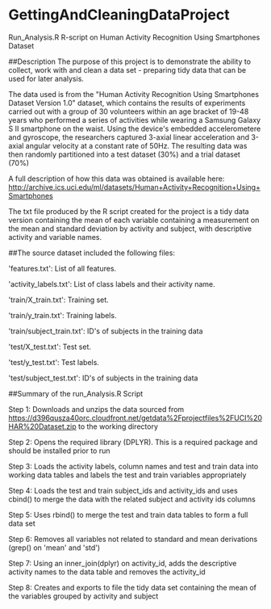# GettingAndCleaningDataProject
Run_Analysis.R R-script on Human Activity Recognition Using Smartphones Dataset

##Description
The purpose of this project is to demonstrate the ability to collect, work with and clean a data set - preparing tidy data that can be used for later analysis.

The data used is from the "Human Activity Recognition Using Smartphones Dataset Version 1.0" dataset, which contains the results of experiments carried out with a group of 
30 volunteers within an age bracket of 19-48 years who performed a series of activities while wearing a Samsung Galaxy S II smartphone on the waist. Using the device's embedded accelerometere 
and gyroscope, the researchers  captured 3-axial linear acceleration and 3-axial angular velocity at a constant rate of 50Hz. The resulting data was then randomly partitioned into a 
test dataset (30%) and a trial dataset (70%)

A full description of how this data was obtained is available here:
http://archive.ics.uci.edu/ml/datasets/Human+Activity+Recognition+Using+Smartphones 

The txt file produced by the R script created for the project is a tidy data version containing the mean of each variable containing a measurement on the mean and standard deviation by activity and subject, 
with descriptive activity and variable names.

##The source dataset included the following files:

'features.txt': List of all features.

'activity_labels.txt': List of class labels and their activity name.

'train/X_train.txt': Training set.

'train/y_train.txt': Training labels.

'train/subject_train.txt': ID's of subjects in the training data

'test/X_test.txt': Test set.

'test/y_test.txt': Test labels.

'test/subject_test.txt': ID's of subjects in the training data

##Summary of the run_Analysis.R Script

Step 1: Downloads and unzips the data sourced from https://d396qusza40orc.cloudfront.net/getdata%2Fprojectfiles%2FUCI%20HAR%20Dataset.zip to the working directory

Step 2: Opens the required library (DPLYR). This is a required package and should be installed prior to run

Step 3: Loads the activity labels, column names and test and train data into working data tables and labels the test and train variables appropriately

Step 4: Loads the test and train subject_ids and activity_ids and uses cbind() to merge the data with the related subject and activity ids columns

Step 5: Uses rbind() to merge the test and train data tables to form a full data set

Step 6: Removes all variables not related to standard and mean derivations (grep() on 'mean' and 'std')

Step 7: Using an inner_join(dplyr) on activity_id, adds the descriptive activity names to the data table and removes the activity_id

Step 8: Creates and exports to file the tidy data set containing the mean of the variables grouped by activity and subject


